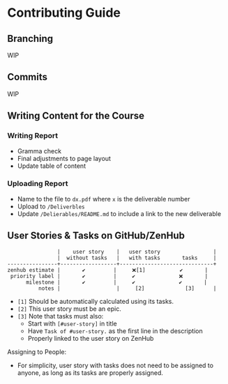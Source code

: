 # Contributing Guide

## Branching
WIP

## Commits
WIP

## Writing Content for the Course

### Writing Report
- Gramma check
- Final adjustments to page layout
- Update table of content

### Uploading Report
- Name to the file to `dx.pdf` where `x` is the deliverable number
- Upload to `/Deliverbles`
- Update `/Delierables/README.md` to include a link to the new deliverable


## User Stories & Tasks on GitHub/ZenHub

```
                |    user story    |   user story                 |
                |  without tasks   |   with tasks       tasks     |
----------------+------------------+------------------------------+
zenhub estimate |       ✔️         |     ❌[1]           ✔️       |
 priority label |       ✔️         |     ✔️              ❌       |
      milestone |       ✔️         |     ✔️              ✔️       |
          notes |                  |     [2]             [3]      |

```
- `[1]` Should be automatically calculated using its tasks.
- `[2]` This user story must be an epic.
- `[3]` Note that tasks must also:
	- Start with `[#user-story]` in title
	- Have `Task of #user-story.` as the first line in the description
	- Properly linked to the user story on ZenHub

Assigning to People:
- For simplicity, user story with tasks does not need to be assigned to anyone, as long as its tasks are properly assigned.


<!--
  ### User Stories
  - ZenHub: added to proper column, ordered properly (higher priority on top)
  - ZenHub: added estimate
  - ZenHub: denpendency added when apply (blocked by/blocking...)
  - GitHub: labelled with priority
  - GitHub: assigned to people
  - GitHub: added to milestone (aka sprint)
  ### Making Tasks
  - ZenHub: the user story should be a epic
  - ZenHub: tasks are added to the epic
  - GitHub: tasks need to have proper prefix in issue title
  - GitHub: tasks need to have "Task of #xx." in issue description
  - GitHub: the epic issue is assigned to no one
  - GitHub: tasks are assigned to people
  - GitHub: tasks does not need to be labelled with priority
  - Report: properly listed in user story section
  - Report: user story estimate is re-calculated
-->
